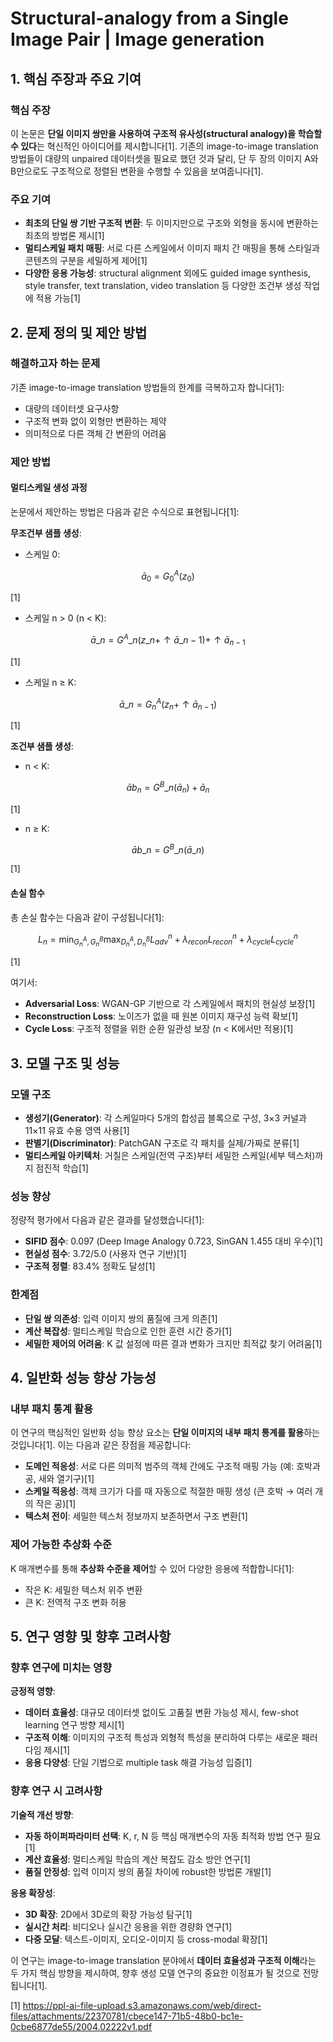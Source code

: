 # Structural-analogy from a Single Image Pair | Image generation

## 1. 핵심 주장과 주요 기여

### 핵심 주장
이 논문은 **단일 이미지 쌍만을 사용하여 구조적 유사성(structural analogy)을 학습할 수 있다**는 혁신적인 아이디어를 제시합니다[1]. 기존의 image-to-image translation 방법들이 대량의 unpaired 데이터셋을 필요로 했던 것과 달리, 단 두 장의 이미지 A와 B만으로도 구조적으로 정렬된 변환을 수행할 수 있음을 보여줍니다[1].

### 주요 기여
- **최초의 단일 쌍 기반 구조적 변환**: 두 이미지만으로 구조와 외형을 동시에 변환하는 최초의 방법론 제시[1]
- **멀티스케일 패치 매핑**: 서로 다른 스케일에서 이미지 패치 간 매핑을 통해 스타일과 콘텐츠의 구분을 세밀하게 제어[1]
- **다양한 응용 가능성**: structural alignment 외에도 guided image synthesis, style transfer, text translation, video translation 등 다양한 조건부 생성 작업에 적용 가능[1]

## 2. 문제 정의 및 제안 방법

### 해결하고자 하는 문제
기존 image-to-image translation 방법들의 한계를 극복하고자 합니다[1]:
- 대량의 데이터셋 요구사항
- 구조적 변화 없이 외형만 변환하는 제약
- 의미적으로 다른 객체 간 변환의 어려움

### 제안 방법

#### 멀티스케일 생성 과정
논문에서 제안하는 방법은 다음과 같은 수식으로 표현됩니다[1]:

**무조건부 샘플 생성**:
- 스케일 0:

$$ \bar{a}_0 = G^A_0(z_0) $$ 

[1]
- 스케일 n > 0 (n < K):

$$ \bar{a}\_n = G^A\_n(z\_n + \uparrow\bar{a}\_{n-1}) + \uparrow\bar{a}_{n-1} $$

[1]  
- 스케일 n ≥ K:

$$ \bar{a}\_n = G^A_n(z_n + \uparrow\bar{a}_{n-1}) $$ 

[1]

**조건부 샘플 생성**:
- n < K:

$$ \bar{a}b_n = G^B\_n(\bar{a}_n) + \bar{a}_n $$ 

[1]
- n ≥ K:

$$ \bar{a}b\_n = G^B\_n(\bar{a}\_n) $$ 

[1]

#### 손실 함수
총 손실 함수는 다음과 같이 구성됩니다[1]:


$$ L_n = \min_{G^A_n, G^B_n} \max_{D^A_n, D^B_n} L_{adv}^n + \lambda_{recon}L_{recon}^n + \lambda_{cycle}L_{cycle}^n $$ 

[1]

여기서:
- **Adversarial Loss**: WGAN-GP 기반으로 각 스케일에서 패치의 현실성 보장[1]
- **Reconstruction Loss**: 노이즈가 없을 때 원본 이미지 재구성 능력 확보[1]  
- **Cycle Loss**: 구조적 정렬을 위한 순환 일관성 보장 (n < K에서만 적용)[1]

## 3. 모델 구조 및 성능

### 모델 구조
- **생성기(Generator)**: 각 스케일마다 5개의 합성곱 블록으로 구성, 3×3 커널과 11×11 유효 수용 영역 사용[1]
- **판별기(Discriminator)**: PatchGAN 구조로 각 패치를 실제/가짜로 분류[1]
- **멀티스케일 아키텍처**: 거칠은 스케일(전역 구조)부터 세밀한 스케일(세부 텍스처)까지 점진적 학습[1]

### 성능 향상
정량적 평가에서 다음과 같은 결과를 달성했습니다[1]:
- **SIFID 점수**: 0.097 (Deep Image Analogy 0.723, SinGAN 1.455 대비 우수)[1]
- **현실성 점수**: 3.72/5.0 (사용자 연구 기반)[1]
- **구조적 정렬**: 83.4% 정확도 달성[1]

### 한계점
- **단일 쌍 의존성**: 입력 이미지 쌍의 품질에 크게 의존[1]
- **계산 복잡성**: 멀티스케일 학습으로 인한 훈련 시간 증가[1]
- **세밀한 제어의 어려움**: K 값 설정에 따른 결과 변화가 크지만 최적값 찾기 어려움[1]

## 4. 일반화 성능 향상 가능성

### 내부 패치 통계 활용
이 연구의 핵심적인 일반화 성능 향상 요소는 **단일 이미지의 내부 패치 통계를 활용**하는 것입니다[1]. 이는 다음과 같은 장점을 제공합니다:

- **도메인 적응성**: 서로 다른 의미적 범주의 객체 간에도 구조적 매핑 가능 (예: 호박과 공, 새와 열기구)[1]
- **스케일 적응성**: 객체 크기가 다를 때 자동으로 적절한 매핑 생성 (큰 호박 → 여러 개의 작은 공)[1]
- **텍스처 전이**: 세밀한 텍스처 정보까지 보존하면서 구조 변환[1]

### 제어 가능한 추상화 수준
K 매개변수를 통해 **추상화 수준을 제어**할 수 있어 다양한 응용에 적합합니다[1]:
- 작은 K: 세밀한 텍스처 위주 변환
- 큰 K: 전역적 구조 변화 허용

## 5. 연구 영향 및 향후 고려사항

### 향후 연구에 미치는 영향

**긍정적 영향**:
- **데이터 효율성**: 대규모 데이터셋 없이도 고품질 변환 가능성 제시, few-shot learning 연구 방향 제시[1]
- **구조적 이해**: 이미지의 구조적 특성과 외형적 특성을 분리하여 다루는 새로운 패러다임 제시[1]
- **응용 다양성**: 단일 기법으로 multiple task 해결 가능성 입증[1]

### 향후 연구 시 고려사항

**기술적 개선 방향**:
- **자동 하이퍼파라미터 선택**: K, r, N 등 핵심 매개변수의 자동 최적화 방법 연구 필요[1]
- **계산 효율성**: 멀티스케일 학습의 계산 복잡도 감소 방안 연구[1]
- **품질 안정성**: 입력 이미지 쌍의 품질 차이에 robust한 방법론 개발[1]

**응용 확장성**:
- **3D 확장**: 2D에서 3D로의 확장 가능성 탐구[1]
- **실시간 처리**: 비디오나 실시간 응용을 위한 경량화 연구[1]
- **다중 모달**: 텍스트-이미지, 오디오-이미지 등 cross-modal 확장[1]

이 연구는 image-to-image translation 분야에서 **데이터 효율성과 구조적 이해**라는 두 가지 핵심 방향을 제시하여, 향후 생성 모델 연구의 중요한 이정표가 될 것으로 전망됩니다[1].

[1] https://ppl-ai-file-upload.s3.amazonaws.com/web/direct-files/attachments/22370781/cbece147-71b5-48b0-bc1e-0cbe6877de55/2004.02222v1.pdf
